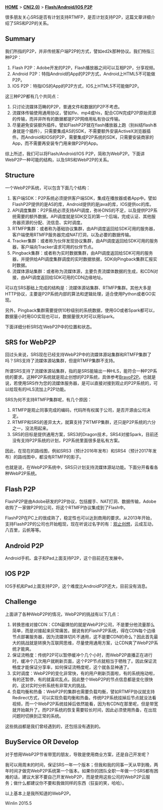 [**HOME**](Home) > [**CN(2.0)**](v1_CN_Home) > [**Flash/Android/IOS P2P**](v1_CN_WebP2P)

很多朋友关心SRS是否有计划支持RTMFP，是否计划支持P2P，这篇文章详细介绍了SRS和P2P的关系。

## Summary

我们所指的P2P，并非传统客户端P2P的方式，譬如ed2k那种协议。我们特指三种P2P：

1. Flash P2P：Adobe开发的P2P，Flash播放器之间可以互相P2P，分享视频。
1. Android P2P：特指Android的App的P2P方式，Android上HTML5不可能做P2P。
1. IOS P2P：特指IOS的App的P2P方式，IOS上HTML5不可能做P2P。

这三种P2P都有几个共同点：

1. 只讨论流媒体范畴的P2P，普通文件和数据的P2P不考虑。
1. 流媒体传输使用通用协议，譬如flv、mp4或hls，配合CDN完成P2P原始资源的传输，而并非所有的数据都是P2P网络用私有协议传输。
1. 尽量避免安装额外插件。譬如FlashP2P就在flash播放器上跑（别纠结flash本身就是个插件），只需要集成AS的SDK，不需要额外安装ActiveX浏览器插件。而Android和IOS的P2P，需要集成P2P系统的SDK，只需要安装商家的App，而不需要再安装专门用来做P2P的App。

综上所述，我们可以将Flash/Android/IOS P2P，简称为WebP2P。下面讲WebP2P一种可能的结构，以及SRS和WebP2P的关系。

## Structure

一个WebP2P系统，可以包含下面几个结构：

1. 客户端SDK：P2P系统必须提供客户端SDK，集成在播放器或者App中。譬如FlashP2P提供的是AS的库，Android提供的是java的库，IOS提供oc的库。
1. API调度集群：P2P系统必须支持API调度，弥补DNS的不足，以及提供P2P系统需要的额外数据。API调度就是SDK交互的第一个后端，完成认证、其他服务器资源的分配、流信息、实时调度。
1. RTMFP集群：或者称为基础协议集群，由API调度返回给SDK可用的服务器，客户端使用RTMFP服务器完成NAT打洞，以及必要的数据传输。
1. Tracker集群：或者称为伙伴发现协议集群，由API调度返回给SDK可用的服务器，客户端向Tracker请求可用的伙伴节点。
1. Pingback集群：或者称为实时数据集群，由API调度返回给SDK可用的服务器，并提供给API调度集群调度的实时数据依据，SDK向Pingback集群汇报实时数据。
1. 流媒体源站集群：或者称为流媒体源，主要负责流媒体数据的生成，和CDN对接，由API调度返回给SDK可用的CDN边缘地址。

可以在SRS基础上完成的结构是：流媒体源站集群、RTMFP集群。其他大多是HTTP协议，主要是P2P系统内部的算法和逻辑处理，适合使用Python或者GO实现。

另外，Pingback集群需要提供10秒级别的系统数据，使用GO或者Spark都可以，数据量小时用GO实现也可以，数据量很大时可以用Spark。

下面详细分析SRS在WebP2P中的位置和状态。

## SRS for WebP2P

回过头来说，SRS现在已经支持WebP2P中的流媒体源站集群和RTMFP集群了吗？SRS支持了流媒体源站集群，但是RTMFP集群不支持。

所谓SRS支持了流媒体源站集群，指的是SRS能输出一种HLS，能符合一种P2P系统的要求。这种P2P系统就是观止创想的P2P系统，具体参考[BravoP2P][BravoP2P]。也就是说，若使用SRS作为您的流媒体服务器，是可以直接对接到观止的P2P系统的，可以给现有的HLS流加上P2P功能。

SRS为何不支持RTMFP集群呢，有几个原因：

1. RTMFP是观止同事完成的编码，代码所有权属于公司，是否开源由公司决定。
1. RTMFP和SRS的差异太大，就算支持了RTMFP集群，还只是P2P系统的六分之一，没法用起来。
1. SRS的目标是提供通用方案，SRS3的Dragon技术，SRS4对接Spark，目前还没有支持P2P系统的计划，P2P系统里面很多是私有方案。

因此，在现在的路线图，例如SRS3（预计2016年发布）和SRS4（预计2017年发布）的路线图中，都没有RTMFP的影子。

也就是说，在WebP2P系统中，SRS只计划支持流媒体源站功能。下面分开看看各种WebP2P系统。

## Flash P2P

FlashP2P是由Adobe研发的P2P协议，包括握手、NAT打洞、数据传输，Adobe收购了一家做P2P的公司，将这个RTMFP协议集成到了Flash中。

FlashP2P在PC上的很成熟了，稳定性也可以达到商用的要求。从2013年开始，支持FlashP2P的公司也开始粗现，现在听说过名字的有：[观止创想][BravoP2P]，云成互动，八百里，云帆等等。

## Android P2P

Android手机、盒子和Pad上面支持P2P，这个目前还在发展中。

## IOS P2P

IOS手机和Pad上面支持P2P，这个难度比AndroidP2P还大，目前没有消息。

## Challenge

上面讲了各种WebP2P的情况，WebP2P的挑战有以下几点：

1. 转换思维对接CDN：CDN最惧怕的就是WebP2P公司，不是要分他流量那么简单，而是对接起来灰常痛苦。据说有的FlashP2P系统，得在CDN每个边缘节点部署服务器，因为流媒体切片不通用，这不是要CDN的命么？因此首先最大的挑战就是转换为互联网思维，尽量使用通用方案，让CDN爽了WebP2P系统才能爽。
1. 保证流畅度：传统P2P可以暂停缓冲个几个小时，而WebP2P直播正在进行时，缓冲个几次用户就刷新页面，这个P2P节点就相当于牺牲了。因此保证流畅度才能保证分享率，如何保证流畅度呢，这个就各显神通了。
1. 实时调度：WebP2P的变化非常快，有的用户刷新页面啦，有的系统拖动啦，有的还暂停，有的就喜欢乱点。因此整个WebP2P的节点信息都是变化很快的，这对实时分析系统有非常大的挑战。
1. 负载均衡和热备：WebP2P的集群也需要负载均衡，譬如RTMFP协议就支持Redirect方式，可以实现负载均衡和热备。传统P2P系统挂掉后节点就没法看视频，而一个WebP2P系统挂掉后依然能看，因为有CDN在那里呢，但是带宽就开始飙升了。而P2P系统的恢复需要较长时间，因此必须使用热备，在出现问题时切换到正常的系统。

这些挑战都是我们曾经遇到的，还包括没有遇到的。

## BuyService OR Develop

对于想用WebP2P节省带宽的朋友，导致是使用商业方案，还是自己开发呢？

我可以用周末的时间，保证SRS一年一个版本；但我和我的同事一天从早到晚，两年时间才做完WebP2P系统第一个版本。如果你的团队全职一年做一个SRS都有困难的话，建议大家不要自己开发WebP2P，而是使用这些公司的WebP2P云服务；做什么都建议你不要和我做同样的东西（狂妄的笑，哈哈）。

以上基本上是我所知道的WebP2P。

Winlin 2015.5

[BravoP2P]: http://www.chnvideo.com
